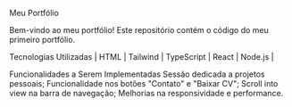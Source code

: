 Meu Portfólio

Bem-vindo ao meu portfólio! Este repositório contém o código do meu primeiro portfólio.

Tecnologias Utilizadas
| HTML | Tailwind | TypeScript | React | Node.js | 

Funcionalidades a Serem Implementadas
Sessão dedicada a projetos pessoais;
Funcionalidade nos botões "Contato" e "Baixar CV";
Scroll into view na barra de navegação;
Melhorias na responsividade e performance.
